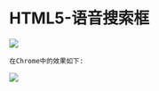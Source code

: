 # HTML5-语音搜索框

![](http://simple.imoowi.com/usr/uploads/2016/11/2846090343.jpeg)

	在Chrome中的效果如下:
	
![](http://simple.imoowi.com/usr/uploads/2016/11/2305393031.png)